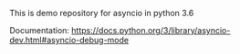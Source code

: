 This is demo repository for asyncio in python 3.6

Documentation:
https://docs.python.org/3/library/asyncio-dev.html#asyncio-debug-mode

